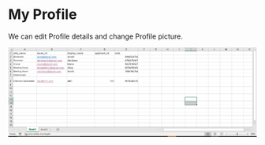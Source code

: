 # My Profile

We can edit Profile details and change Profile picture.

![](../.gitbook/assets/image%20%28158%29.png)

